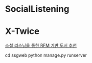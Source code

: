# SocialListening
# X-Twice


[소셜 리스닝을 통한 RFM 기반 도서 추천](https://www.dbpia.co.kr/journal/articleDetail?nodeId=NODE07322803&language=ko_KR/)

cd ssgweb
python manage.py runserver


